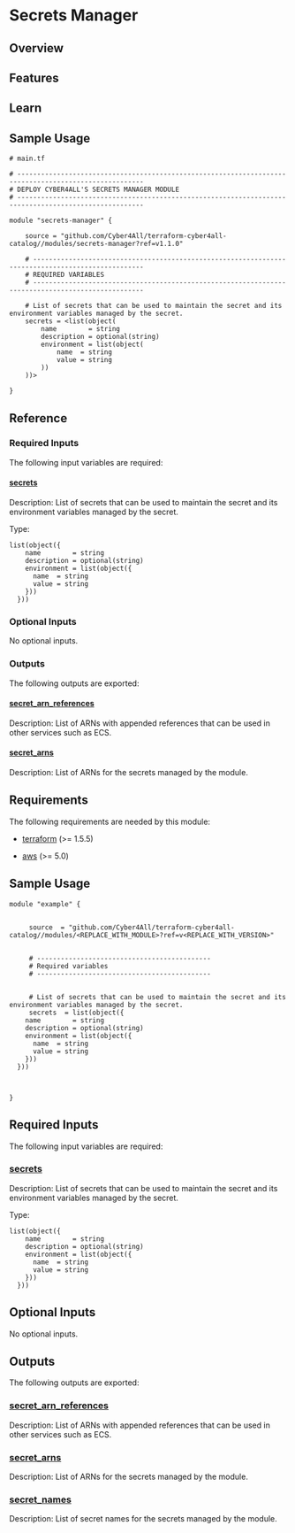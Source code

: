 # Secrets Manager

## Overview

<!-- Image or Arch diagram -->

## Features

<!-- A list of what that the module can do -->

## Learn

<!-- A few references to Secrets Manager (documentation, blog, etc...) -->

## Sample Usage

```hcl
# main.tf

# ------------------------------------------------------------------------------------------------------
# DEPLOY CYBER4ALL'S SECRETS MANAGER MODULE
# ------------------------------------------------------------------------------------------------------

module "secrets-manager" {

    source = "github.com/Cyber4All/terraform-cyber4all-catalog//modules/secrets-manager?ref=v1.1.0"

    # --------------------------------------------------------------------------------------------------
    # REQUIRED VARIABLES
    # --------------------------------------------------------------------------------------------------

    # List of secrets that can be used to maintain the secret and its environment variables managed by the secret.
    secrets = <list(object(
        name        = string
        description = optional(string)
        environment = list(object(
            name  = string
            value = string
        ))
    ))>

}

```

## Reference

<!-- (Required/Optional Inputs, Outputs) -->

### Required Inputs

The following input variables are required:

#### <a name="input_secrets"></a> [secrets](#input\_secrets)

Description: List of secrets that can be used to maintain the secret and its environment variables managed by the secret.

Type:

```hcl
list(object({
    name        = string
    description = optional(string)
    environment = list(object({
      name  = string
      value = string
    }))
  }))
```

### Optional Inputs

No optional inputs.

### Outputs

The following outputs are exported:

#### <a name="output_secret_arn_references"></a> [secret\_arn\_references](#output\_secret\_arn\_references)

Description: List of ARNs with appended references that can be used in other services such as ECS.

#### <a name="output_secret_arns"></a> [secret\_arns](#output\_secret\_arns)

Description: List of ARNs for the secrets managed by the module.
<!-- BEGIN_TF_DOCS -->
## Requirements

The following requirements are needed by this module:

- <a name="requirement_terraform"></a> [terraform](#requirement\_terraform) (>= 1.5.5)

- <a name="requirement_aws"></a> [aws](#requirement\_aws) (>= 5.0)

## Sample Usage

```hcl
module "example" {


	 source  = "github.com/Cyber4All/terraform-cyber4all-catalog//modules/<REPLACE_WITH_MODULE>?ref=v<REPLACE_WITH_VERSION>"


	 # --------------------------------------------
	 # Required variables
	 # --------------------------------------------


	 # List of secrets that can be used to maintain the secret and its environment variables managed by the secret.
	 secrets  = list(object({
    name        = string
    description = optional(string)
    environment = list(object({
      name  = string
      value = string
    }))
  }))



}
```
## Required Inputs

The following input variables are required:

### <a name="input_secrets"></a> [secrets](#input\_secrets)

Description: List of secrets that can be used to maintain the secret and its environment variables managed by the secret.

Type:

```hcl
list(object({
    name        = string
    description = optional(string)
    environment = list(object({
      name  = string
      value = string
    }))
  }))
```

## Optional Inputs

No optional inputs.
## Outputs

The following outputs are exported:

### <a name="output_secret_arn_references"></a> [secret\_arn\_references](#output\_secret\_arn\_references)

Description: List of ARNs with appended references that can be used in other services such as ECS.

### <a name="output_secret_arns"></a> [secret\_arns](#output\_secret\_arns)

Description: List of ARNs for the secrets managed by the module.

### <a name="output_secret_names"></a> [secret\_names](#output\_secret\_names)

Description: List of secret names for the secrets managed by the module.
<!-- END_TF_DOCS -->